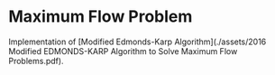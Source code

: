 # Maximum Flow Problem
Implementation of [Modified Edmonds-Karp Algorithm](./assets/2016 Modified EDMONDS-KARP Algorithm to Solve Maximum Flow Problems.pdf).